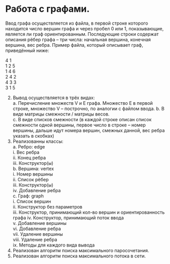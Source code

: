 # Работа с графами.

Ввод графа осуществляется из файла, в первой строке которого находится число вершин графа и через пробел 0 или 1, показывающие, является ли граф ориентированным.
Последующие строки содержат описания рёбер графа – три числа: начальная вершина, конечная вершина, вес ребра.
Пример файла, который описывает граф, приведённый ниже:

4 1 </br>
1 2 5 </br>
1 4 6 </br>
2 4 2 </br>
4 3 3 </br>
3 1 5 </br>

2.	Вывод осуществляется в трёх видах:</br>
a.	Перечисление множеств V и E графа. Множество E в первой строке, множество V – построчно, по аналогии с файлом ввода.
b.	В виде матрицы смежности / матрицы весов. </br>
c.	В виде списков смежности (в каждой строке описан список смежности одной вершины, первое число в строке – номер вершины, дальше идут номера вершин, смежных данной, вес ребра указать в скобках) </br>
3.	Реализованны классы: </br>
    a.	Ребро: edge </br>
        i.	Вес ребра </br>
        ii.	Конец ребра </br>
        iii. Конструктор(ы) </br>
    b.	Вершина: vertex </br>
        i.	Номер вершины </br>
        ii.	Список рёбер </br>
        iii.	Конструктор(ы) </br>
        iv.	Добавление ребра </br>
    c.	Граф: graph </br>
        i.	Список вершин </br>
        ii.	Конструктор без параметров </br>
        iii.	Конструктор, принимающий кол-во вершин и ориентированность графа
        iv.	Конструктор, принимающий поток ввода </br>
        v.	Добавление вершины </br>
        vi.	Добавление ребра </br>
        vii.	Удаление вершины </br>
        viii.	Удаление ребра </br>
        ix.	Методы для каждого вида вывода </br>
4. Реализован алгоритм поиска максимального паросочетания. </br>
5. Реализован алгоритм поиска максимального потока в сети.